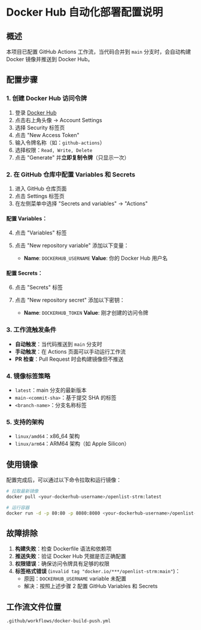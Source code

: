 # Docker Hub 自动化部署配置说明

## 概述

本项目已配置 GitHub Actions 工作流，当代码合并到 `main` 分支时，会自动构建 Docker 镜像并推送到 Docker Hub。

## 配置步骤

### 1. 创建 Docker Hub 访问令牌

1. 登录 [Docker Hub](https://hub.docker.com/)
2. 点击右上角头像 → Account Settings
3. 选择 Security 标签页
4. 点击 "New Access Token"
5. 输入令牌名称（如：`github-actions`）
6. 选择权限：`Read, Write, Delete`
7. 点击 "Generate" 并**立即复制令牌**（只显示一次）

### 2. 在 GitHub 仓库中配置 Variables 和 Secrets

1. 进入 GitHub 仓库页面
2. 点击 Settings 标签页
3. 在左侧菜单中选择 "Secrets and variables" → "Actions"

#### 配置 Variables：
4. 点击 "Variables" 标签
5. 点击 "New repository variable" 添加以下变量：

   - **Name**: `DOCKERHUB_USERNAME`
     **Value**: 你的 Docker Hub 用户名

#### 配置 Secrets：
6. 点击 "Secrets" 标签
7. 点击 "New repository secret" 添加以下密钥：
   
   - **Name**: `DOCKERHUB_TOKEN`
     **Value**: 刚才创建的访问令牌

### 3. 工作流触发条件

- **自动触发**：当代码推送到 `main` 分支时
- **手动触发**：在 Actions 页面可以手动运行工作流
- **PR 检查**：Pull Request 时会构建镜像但不推送

### 4. 镜像标签策略

- `latest`：main 分支的最新版本
- `main-<commit-sha>`：基于提交 SHA 的标签
- `<branch-name>`：分支名称标签

### 5. 支持的架构

- `linux/amd64`：x86_64 架构
- `linux/arm64`：ARM64 架构（如 Apple Silicon）

## 使用镜像

配置完成后，可以通过以下命令拉取和运行镜像：

```bash
# 拉取最新镜像
docker pull <your-dockerhub-username>/openlist-strm:latest

# 运行容器
docker run -d -p 80:80 -p 8080:8080 <your-dockerhub-username>/openlist-strm:latest
```

## 故障排除

1. **构建失败**：检查 Dockerfile 语法和依赖项
2. **推送失败**：验证 Docker Hub 凭据是否正确配置
3. **权限错误**：确保访问令牌具有足够的权限
4. **标签格式错误** (`invalid tag "docker.io/***/openlist-strm:main"`)：
   - 原因：`DOCKERHUB_USERNAME` variable 未配置
   - 解决：按照上述步骤 2 配置 GitHub Variables 和 Secrets

## 工作流文件位置

`.github/workflows/docker-build-push.yml`
